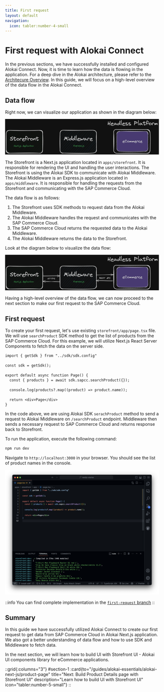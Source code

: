```yaml
---
title: First request
layout: default
navigation:
  icon: tabler:number-4-small
---
```


# First request with Alokai Connect

In the previous sections, we have successfully installed and configured Alokai Connect. Now, it is time to learn how the data is flowing in the application. For a deep dive in the Alokai architecture, please refer to the [Architecure Overview](/general/basics/architecture). In this guide, we will focus on a high-level overview of the data flow in the Alokai Connect.

## Data flow

Right now, we can visualize our application as shown in the diagram below:

![Alokai Application](./images/alokai-app-1.webp)

The Storefront is a Next.js application located in `apps/storefront`. It is responsible for rendering the UI and handling the user interactions. The Storefront is using the Alokai SDK to communicate with Alokai Middleware. The Alokai Middleware is an Express.js application located in `apps/middleware`. It is responsible for handling the requests from the Storefront and communicating with the SAP Commerce Cloud.

The data flow is as follows:

1. The Storefront uses SDK methods to request data from the Alokai Middleware.
2. The Alokai Middleware handles the request and communicates with the SAP Commerce Cloud.
3. The SAP Commerce Cloud returns the requested data to the Alokai Middleware.
4. The Alokai Middleware returns the data to the Storefront.

Look at the diagram below to visualize the data flow:

![Alokai Data Flow](./images/alokai-app-2.webp)

Having a high-level overview of the data flow, we can now proceed to the next section to make our first request to the SAP Commerce Cloud.

## First request

To create your first request, let's use existing `storefront/app/page.tsx` file. We will use `searchProduct` SDK method to get the list of products from the SAP Commerce Cloud. For this example, we will utilize Next.js React Server Components to fetch the data on the server side.

```tsx
import { getSdk } from "../sdk/sdk.config"

const sdk = getSdk();

export default async function Page() {
  const { products } = await sdk.sapcc.searchProduct({});

  console.log(products?.map((product) => product.name));

  return <div>Page</div>
}
```

In the code above, we are using Alokai SDK `serachProduct` method to send a request to Alokai Middleware on `/searchProduct` endpoint. Middleware then sends a necessary request to SAP Commerce Cloud and returns response back to Storefront.

To run the application, execute the following command:

```bash
npm run dev
```

Navigate to `http://localhost:3000` in your browser. You should see the list of product names in the console.

![First Request](./images/alokai-app-3.webp)

::info
You can find complete implementation in the [`first-request` branch](https://github.com/vuestorefront-community/nextjs-starter/tree/first-request)
::

## Summary

In this guide we have successfully utilized Alokai Connect to create our first request to get data from SAP Commerce Cloud in Alokai Next.js application. We also got a better understanding of data flow and how to use SDK and Middleware to fetch data. 

In the next section, we will learn how to build UI with Storefront UI - Alokai UI components library for eCommerce applications.

::grid{:columns="3"}
#section-1
:card{to="/guides/alokai-essentials/alokai-next-js/product-page" title="Next: Build Product Details page with Storefront UI" description="Learn how to build UI with Storefront UI" icon="tabler:number-5-small"}
::